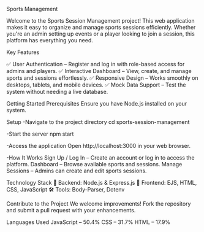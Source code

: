 Sports Management


Welcome to the Sports Session Management project! This web application makes it easy to organize and manage sports sessions efficiently. Whether you're an admin setting up events or a player looking to join a session, this platform has everything you need.

Key Features

✅ User Authentication – Register and log in with role-based access for admins and players.
✅ Interactive Dashboard – View, create, and manage sports and sessions effortlessly.
✅ Responsive Design – Works smoothly on desktops, tablets, and mobile devices.
✅ Mock Data Support – Test the system without needing a live database.

Getting Started
Prerequisites
Ensure you have Node.js installed on your system.

Setup
-Navigate to the project directory
cd sports-session-management

-Start the server
npm start

-Access the application
Open http://localhost:3000 in your web browser.

-How It Works
Sign Up / Log In – Create an account or log in to access the platform.
Dashboard – Browse available sports and sessions.
Manage Sessions – Admins can create and edit sports sessions.

Technology Stack
🚀 Backend: Node.js & Express.js
🎨 Frontend: EJS, HTML, CSS, JavaScript
🛠 Tools: Body-Parser, Dotenv

Contribute to the Project
We welcome improvements! Fork the repository and submit a pull request with your enhancements.

Languages Used
JavaScript – 50.4%
CSS – 31.7%
HTML – 17.9%
